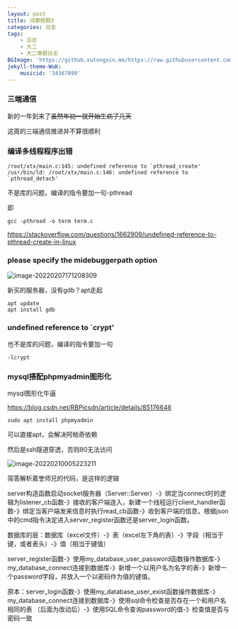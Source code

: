 ```yaml
---
layout: post
title: 鸿蒙假期3
categories: 日志
tags: 
    - 日志 
    - 大二
    - 大二寒假日志
BGImage: 'https://github.xutongxin.me/https://raw.githubusercontent.com/xutongxin1/PictureBed/master/img0/20220310123346.png'
jekyll-theme-WuK:
    musicid: '34367899'
---
```


### 三端通信

新的一年到来了~~虽然年初一就开始生病了几天~~

这周的三端通信推进并不算很顺利





### 编译多线程程序出错

```shell
/root/xtx/main.c:145: undefined reference to `pthread_create'
/usr/bin/ld: /root/xtx/main.c:146: undefined reference to `pthread_detach'
```

不是库的问题，编译的指令要加一句-pthread

即

```shell
gcc -pthread -o term term.c
```

https://stackoverflow.com/questions/1662909/undefined-reference-to-pthread-create-in-linux



### please specify the midebuggerpath option

![image-20220207171208309](https://github.xutongxin.me/https://raw.githubusercontent.com/xutongxin1/PictureBed/master/img0/image-20220207171208309.png)

新买的服务器，没有gdb？apt走起

```
apt update
apt install gdb
```

### undefined reference to `crypt'

也不是库的问题，编译的指令要加一句

```
-lcrypt
```





### mysql搭配phpmyadmin图形化

mysql图形化牛逼

https://blog.csdn.net/RBPicsdn/article/details/85176646

```
sudo apt install phpmyadmin
```

可以直接apt，会解决阿帕奇依赖

然后是ssh隧道穿透，否则80无法访问

![image-20220210005223211](https://github.xutongxin.me/https://raw.githubusercontent.com/xutongxin1/PictureBed/master/img0/image-20220210005223211.png)



简答解析嘉誉师兄的代码，是这样的逻辑

server构造函数启动socket服务器（Server::Server）-》绑定当connect时的逻辑为listener_cb函数-》接收的客户端连入，新建一个线程运行client_handler函数-》绑定当客户端发来信息时执行read_cb函数-》收到客户端的信息，根据json中的cmd指令决定进入server_register函数还是server_login函数。

数据库的层：数据库（excel文件）-》表（excel左下角的表）-》字段（相当于键，或者表头）-》值（相当于键值）

server_register函数-》使用my_database_user_password函数操作数据库-》my_database_connect连接到数据库-》新增一个以用户名为名字的表-》新增一个password字段，并放入一个以密码作为值的键值。

原本：server_login函数-》使用my_database_user_exist函数操作数据库-》my_database_connect连接到数据库-》使用sql命令检查是否存在一个和用户名相同的表 （后面为改动后）-》使用SQL命令查询password的值-》检查值是否与密码一致







